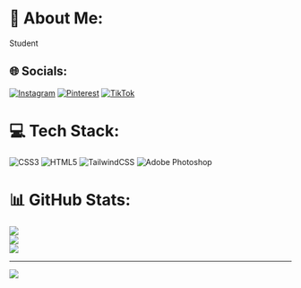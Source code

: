 # 💫 About Me:
Student


## 🌐 Socials:
[![Instagram](https://img.shields.io/badge/Instagram-%23E4405F.svg?logo=Instagram&logoColor=white)](https://www.instagram.com/jejendryyy?igsh=MWt5bm1kZWZhMjkxZQ%3D%3D) [![Pinterest](https://img.shields.io/badge/Pinterest-%23E60023.svg?logo=Pinterest&logoColor=white)](https://pin.it/5hISEkK23) [![TikTok](https://img.shields.io/badge/TikTok-%23000000.svg?logo=TikTok&logoColor=white)](https://tiktok.com/@jejendryyy) 

# 💻 Tech Stack:
![CSS3](https://img.shields.io/badge/css3-%231572B6.svg?style=for-the-badge&logo=css3&logoColor=white) ![HTML5](https://img.shields.io/badge/html5-%23E34F26.svg?style=for-the-badge&logo=html5&logoColor=white) ![TailwindCSS](https://img.shields.io/badge/tailwindcss-%2338B2AC.svg?style=for-the-badge&logo=tailwind-css&logoColor=white) ![Adobe Photoshop](https://img.shields.io/badge/adobe%20photoshop-%2331A8FF.svg?style=for-the-badge&logo=adobe%20photoshop&logoColor=white)
# 📊 GitHub Stats:
![](https://github-readme-stats.vercel.app/api?username=jejendryyy&theme=tokyonight&hide_border=false&include_all_commits=false&count_private=false)<br/>
![](https://github-readme-streak-stats.herokuapp.com/?user=jejendryyy&theme=tokyonight&hide_border=false)<br/>
![](https://github-readme-stats.vercel.app/api/top-langs/?username=jejendryyy&theme=tokyonight&hide_border=false&include_all_commits=false&count_private=false&layout=compact)

---
[![](https://visitcount.itsvg.in/api?id=jejendryyy&icon=0&color=0)](https://visitcount.itsvg.in)

<!-- Proudly created with GPRM ( https://gprm.itsvg.in ) -->
